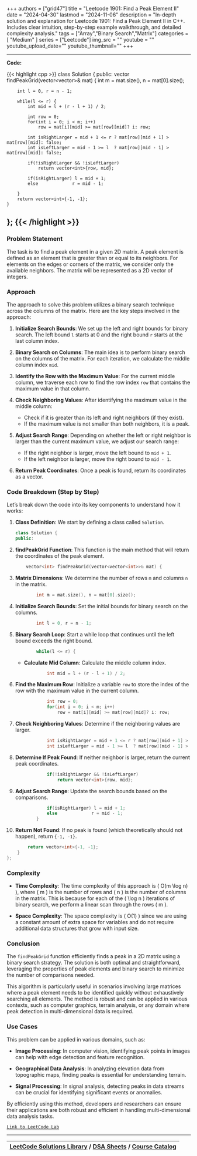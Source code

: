 
+++
authors = ["grid47"]
title = "Leetcode 1901: Find a Peak Element II"
date = "2024-04-30"
lastmod = "2024-11-06"
description = "In-depth solution and explanation for Leetcode 1901: Find a Peak Element II in C++. Includes clear intuition, step-by-step example walkthrough, and detailed complexity analysis."
tags = ["Array","Binary Search","Matrix"]
categories = [
    "Medium"
]
series = ["Leetcode"]
img_src = ""
youtube = ""
youtube_upload_date=""
youtube_thumbnail=""
+++



---
**Code:**

{{< highlight cpp >}}
class Solution {
public:
    vector<int> findPeakGrid(vector<vector<int>>& mat) {
        int m = mat.size(), n = mat[0].size();
        
        int l = 0, r = n - 1;
        
        while(l <= r) {
            int mid = l + (r - l + 1) / 2;
            
            int row = 0;
            for(int i = 0; i < m; i++)
                row = mat[i][mid] >= mat[row][mid]? i: row;
            
            int isRightLarger = mid + 1 <= r ? mat[row][mid + 1] > mat[row][mid]: false;
            int isLeftLarger = mid - 1 >= l  ? mat[row][mid - 1] > mat[row][mid]: false;            
            
            if(!isRightLarger && !isLeftLarger)
                return vector<int>{row, mid};
            
            if(isRightLarger) l = mid + 1;
            else             r = mid - 1;
            
        }
        return vector<int>{-1, -1};
    }
};
{{< /highlight >}}
---

### Problem Statement

The task is to find a peak element in a given 2D matrix. A peak element is defined as an element that is greater than or equal to its neighbors. For elements on the edges or corners of the matrix, we consider only the available neighbors. The matrix will be represented as a 2D vector of integers.

### Approach

The approach to solve this problem utilizes a binary search technique across the columns of the matrix. Here are the key steps involved in the approach:

1. **Initialize Search Bounds**: We set up the left and right bounds for binary search. The left bound `l` starts at 0 and the right bound `r` starts at the last column index.

2. **Binary Search on Columns**: The main idea is to perform binary search on the columns of the matrix. For each iteration, we calculate the middle column index `mid`.

3. **Identify the Row with the Maximum Value**: For the current middle column, we traverse each row to find the row index `row` that contains the maximum value in that column.

4. **Check Neighboring Values**: After identifying the maximum value in the middle column:
   - Check if it is greater than its left and right neighbors (if they exist).
   - If the maximum value is not smaller than both neighbors, it is a peak.

5. **Adjust Search Range**: Depending on whether the left or right neighbor is larger than the current maximum value, we adjust our search range:
   - If the right neighbor is larger, move the left bound to `mid + 1`.
   - If the left neighbor is larger, move the right bound to `mid - 1`.

6. **Return Peak Coordinates**: Once a peak is found, return its coordinates as a vector.

### Code Breakdown (Step by Step)

Let’s break down the code into its key components to understand how it works:

1. **Class Definition**: We start by defining a class called `Solution`.

   ```cpp
   class Solution {
   public:
   ```

2. **findPeakGrid Function**: This function is the main method that will return the coordinates of the peak element.

   ```cpp
       vector<int> findPeakGrid(vector<vector<int>>& mat) {
   ```

3. **Matrix Dimensions**: We determine the number of rows `m` and columns `n` in the matrix.

   ```cpp
           int m = mat.size(), n = mat[0].size();
   ```

4. **Initialize Search Bounds**: Set the initial bounds for binary search on the columns.

   ```cpp
           int l = 0, r = n - 1;
   ```

5. **Binary Search Loop**: Start a while loop that continues until the left bound exceeds the right bound.

   ```cpp
           while(l <= r) {
   ```

   - **Calculate Mid Column**: Calculate the middle column index.

   ```cpp
               int mid = l + (r - l + 1) / 2;
   ```

6. **Find the Maximum Row**: Initialize a variable `row` to store the index of the row with the maximum value in the current column.

   ```cpp
               int row = 0;
               for(int i = 0; i < m; i++)
                   row = mat[i][mid] >= mat[row][mid]? i: row;
   ```

7. **Check Neighboring Values**: Determine if the neighboring values are larger.

   ```cpp
               int isRightLarger = mid + 1 <= r ? mat[row][mid + 1] > mat[row][mid]: false;
               int isLeftLarger = mid - 1 >= l  ? mat[row][mid - 1] > mat[row][mid]: false;
   ```

8. **Determine If Peak Found**: If neither neighbor is larger, return the current peak coordinates.

   ```cpp
               if(!isRightLarger && !isLeftLarger)
                   return vector<int>{row, mid};
   ```

9. **Adjust Search Range**: Update the search bounds based on the comparisons.

   ```cpp
               if(isRightLarger) l = mid + 1;
               else             r = mid - 1;
           }
   ```

10. **Return Not Found**: If no peak is found (which theoretically should not happen), return `{-1, -1}`.

   ```cpp
           return vector<int>{-1, -1};
       }
   };
   ```

### Complexity

- **Time Complexity**: The time complexity of this approach is \( O(m \log n) \), where \( m \) is the number of rows and \( n \) is the number of columns in the matrix. This is because for each of the \( \log n \) iterations of binary search, we perform a linear scan through the rows \( m \).

- **Space Complexity**: The space complexity is \( O(1) \) since we are using a constant amount of extra space for variables and do not require additional data structures that grow with input size.

### Conclusion

The `findPeakGrid` function efficiently finds a peak in a 2D matrix using a binary search strategy. The solution is both optimal and straightforward, leveraging the properties of peak elements and binary search to minimize the number of comparisons needed.

This algorithm is particularly useful in scenarios involving large matrices where a peak element needs to be identified quickly without exhaustively searching all elements. The method is robust and can be applied in various contexts, such as computer graphics, terrain analysis, or any domain where peak detection in multi-dimensional data is required.

### Use Cases

This problem can be applied in various domains, such as:

- **Image Processing**: In computer vision, identifying peak points in images can help with edge detection and feature recognition.

- **Geographical Data Analysis**: In analyzing elevation data from topographic maps, finding peaks is essential for understanding terrain.

- **Signal Processing**: In signal analysis, detecting peaks in data streams can be crucial for identifying significant events or anomalies.

By efficiently using this method, developers and researchers can ensure their applications are both robust and efficient in handling multi-dimensional data analysis tasks.

[`Link to LeetCode Lab`](https://leetcode.com/problems/find-a-peak-element-ii/description/)

---

| [LeetCode Solutions Library](https://grid47.xyz/leetcode/) / [DSA Sheets](https://grid47.xyz/sheets/) / [Course Catalog](https://grid47.xyz/courses/) |
| --- |
